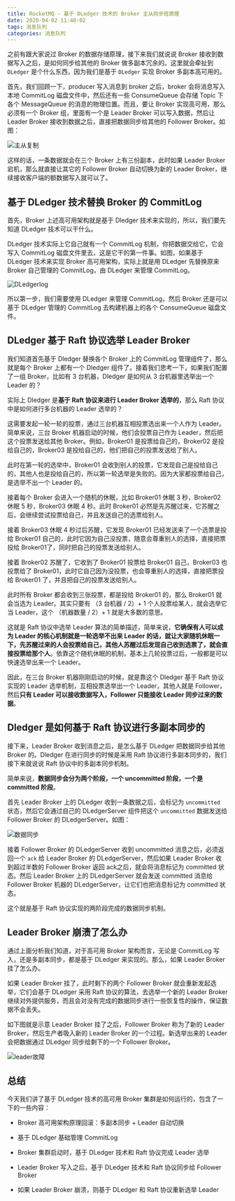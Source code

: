 ```yaml
---
title: RocketMQ - 基于 DLedger 技术的 Broker 主从同步班原理
date: 2020-04-02 11:40:02
tags: 消息队列
categories: 消息队列
---
```


之前有跟大家说过 Broker 的数据存储原理，接下来我们就说说 Broker 接收到数据写入之后，是如何同步给其他的 Broker 做多副本冗余的。这里就会牵扯到 `DLedger` 是个什么东西，因为我们是基于 `DLedger` 实现 Broker 多副本高可用的。



首先，我们回顾一下，producer 写入消息到 broker 之后，broker 会将消息写入本地 CommitLog 磁盘文件中，然后还有一些 ConsumeQueue 会存储 Topic 下各个 MessageQueue 的消息的物理位置。而且，要让 Broker 实现高可用，那么必须有一个 Broker 组，里面有一个是 Leader Broker 可以写入数据，然后让 Leader Broker 接收到数据之后，直接把数据同步给其他的 Follower Broker。如图：

![主从复制](RocketMQ-基于-DLedger-技术的-Broker-主从同步班原理/主从复制.png)



这样的话，一条数据就会在三个 Broker 上有三份副本，此时如果 Leader Broker 宕机，那么就直接让其它的 Follower Broker 自动切换为新的 Leader Broker，继续接收客户端的额数据写入就可以了。



## 基于 DLedger 技术替换 Broker 的 CommitLog

首先，Broker 上述高可用架构就是基于 Dledger 技术来实现的，所以，我们要先知道 DLedger 技术可以干什么。



DLedger 技术实际上它自己就有一个 CommitLog 机制，你把数据交给它，它会写入 CommitLog 磁盘文件里去，这是它干的第一件事。如图，如果基于 DLedger 技术来实现 Broker 高可用架构，实际上就是用 DLedger 先替换原来 Broker 自己管理的 CommitLog，由 DLedger 来管理 CommitLog。

![DLedgerlog](RocketMQ-基于-DLedger-技术的-Broker-主从同步班原理/DLedgerlog.png)



所以第一步，我们需要使用 DLedger 来管理 CommitLog，然后 Broker 还是可以基于 DLedger 管理的  CommitLog 去构建机器上的各个 ConsumeQueue 磁盘文件。



## DLedger 基于 Raft 协议选举 Leader Broker

我们知道首先基于 Dledger 替换各个 Broker 上的 CommitLog 管理组件了，那么就是每个 Broker 上都有一个 Dledger 组件了。接着我们思考一下，如果我们配置了一组 Broker，比如有 3 台机器，Dledger 是如何从 3 台机器里选举出一个 Leader 的？



实际上 Dledger 是**基于 Raft 协议来进行 Leader Broker 选举的**，那么 Raft 协议中是如何进行多台机器的 Leader 选举的？



这需要发起一轮一轮的投票，通过三台机器互相投票选出来一个人作为 Leader。简单来说，三台 Broker 机器启动的时候，他们会投票自己作为 Leader，然后把这个投票发送给其他 Broker。例如，Broker01 是投票给自己的，Broker02 是投给自己的，Broker03 是投给自己的，他们把自己的投票发送给了别人。



此时在第一轮的选举中，Broker01 会收到别人的投票，它发现自己是投给自己的，其他人也是投给自己的，所以第一轮选举是失败的。因为大家都投票给自己，是选举不出一个 Leader 的。



接着每个 Broker 会进入一个随机的休眠，比如 Broker01 休眠 3 秒，Broker02 休眠 5 秒，Broker03 休眠 4 秒。此时 Broker01 必然是先苏醒过来，它苏醒之后，会继续尝试投票给自己，并且发送自己的选票给别人。



接着 Broker03 休眠 4 秒过后苏醒，它发现 Broker01 已经发送来了一个选票是投给 Broker01 自己的，此时它因为自己没投票，随意会尊重别人的选择，直接把票投给 Broker01了，同时把自己的投票发送给别人。



接着 Broker02 苏醒了，它收到了 Broker01 投票给 Broker01 自己，Broker03 也投票给了 Broker01，此时它自己因为没投票，也会尊重别人的选择，直接把票投给 Broker01 了，并且把自己的投票发送给别人。



此时所有 Broker 都会收到三张投票，都是投给 Broker01 的，那么 Broker01 就会当选为 Leader。其实只要有 （3 台机器 / 2）+ 1 个人投票给某人，就会选举它当 Leader，这个 （机器数量 / 2）+ 1 就是大多数的意思。



这就是 Raft 协议中选举 Leader 算法的简单描述，简单来说，**它确保有人可以成为 Leader 的核心机制就是一轮选举不出来 Leader 的话，就让大家随机休眠一下，先苏醒过来的人会投票给自己，其他人苏醒过后发现自己收到选票了，就会直接投票给那个人**。依靠这个随机休眠的机制，基本上几轮投票过后，一般都是可以快速选举出来一个 Leader。



因此，在三台 Broker 机器刚刚启动的时候，就是靠这个 Dledger 基于 Raft 协议实现的 Leader 选举机制，互相投票选举出一个 Leader，其他人就是 Follower，然后**只有 Leader 可以接收数据写入，Follower 只能接收 Leader 同步过来的数据**。



## Dledger 是如何基于 Raft 协议进行多副本同步的

接下来，Leader Broker 收到消息之后，是怎么基于 DLedger 把数据同步给其他 Broker 的。Dledger 在进行同步的时候是采用 Raft 协议进行多副本同步的，我们接下来就说说 Raft 协议中的多副本同步机制。



简单来说，**数据同步会分为两个阶段，一个 uncommitted 阶段，一个是 committed 阶段**。



首先 Leader Broker 上的 DLedger 收到一条数据之后，会标记为 `uncommitted` 状态，然后它会通过自己的 DLedgerServer 组件把这个 `uncommitted` 数据发送给 Follower Broker 的 DLedgerServer。如图：

![数据同步](RocketMQ-基于-DLedger-技术的-Broker-主从同步班原理/数据同步.png)



接着 Follower Broker 的 DLedgerServer 收到 uncommitted 消息之后，必须返回一个 `ack` 给 Leader Broker 的 DLedgerServer，然后如果 Leader Broker 收到超过半数的 Follower Broker 返回 ack之后，就会将消息标记为 committed 状态。然后 Leader Broker 上的 DLedgerServer 就会发送 committed 消息给 Follower Broker 机器的 DLedgerServer，让它们也把消息标记为 committed 状态。



这个就是基于 Raft 协议实现的两阶段完成的数据同步机制。



## Leader Broker 崩溃了怎么办

通过上面分析我们知道，对于高可用 Broker 架构而言，无论是 CommitLog 写入，还是多副本同步，都是基于 DLedger 来实现的。那么，如果 Leader Broker 挂了怎么办。



如果 Leader Broker 挂了，此时剩下的两个 Follower Broker 就会重新发起选举，它们会基于 DLedger 采用 Raft 协议的算法，去选举一个新的 Leader Broker 继续对外提供服务，而且会对没有完成的数据同步进行一些恢复性的操作，保证数据不会丢失。



如下图就是示意 Leader Broker 挂了之后，Follower Broker 称为了新的 Leader Broker，然后生产者吸入新的 Leader Broker 的一个过程。新选举出来的 Leader 会把数据通过 DLedger 同步给剩下的一个 Follower Broker。

![leader故障](RocketMQ-基于-DLedger-技术的-Broker-主从同步班原理/leader故障.png)



## 总结

今天我们讲了基于 DLedger 技术的高可用 Broker 集群是如何运行的，包含了一下的一些内容：

- Broker 高可用架构原理回滚：多副本同步 + Leader 自动切换

- 基于 DLedger 基础管理 CommitLog

- Broker 集群启动时，基于 DLedger 技术和 Raft 协议完成 Leader 选举

- Leader Broker 写入之后，基于 DLedger 技术和 Raft 协议同步给 Follower Broker

- 如果 Leader Broker 崩溃，则基于 DLedger 和 Raft 协议重新选举 Leader